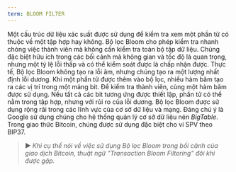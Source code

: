 ```yaml
---
term: BLOOM FILTER
---
```


Một cấu trúc dữ liệu xác suất được sử dụng để kiểm tra xem một phần tử có thuộc về một tập hợp hay không. Bộ lọc Bloom cho phép kiểm tra nhanh chóng việc thành viên mà không cần kiểm tra toàn bộ tập dữ liệu. Chúng đặc biệt hữu ích trong các bối cảnh mà không gian và tốc độ là quan trọng, nhưng một tỷ lệ lỗi thấp và có thể kiểm soát được là chấp nhận được. Thực tế, Bộ lọc Bloom không tạo ra lỗi âm, nhưng chúng tạo ra một lượng nhất định lỗi dương. Khi một phần tử được thêm vào bộ lọc, nhiều hàm băm tạo ra các vị trí trong một mảng bit. Để kiểm tra thành viên, cùng một hàm băm được sử dụng. Nếu tất cả các bit tương ứng được thiết lập, phần tử có thể nằm trong tập hợp, nhưng với rủi ro của lỗi dương. Bộ lọc Bloom được sử dụng rộng rãi trong các lĩnh vực của cơ sở dữ liệu và mạng. Đáng chú ý là Google sử dụng chúng cho hệ thống quản lý cơ sở dữ liệu nén *BigTable*. Trong giao thức Bitcoin, chúng được sử dụng đặc biệt cho ví SPV theo BIP37.

> ► *Khi cụ thể nói về việc sử dụng Bộ lọc Bloom trong bối cảnh của giao dịch Bitcoin, thuật ngữ "Transaction Bloom Filtering" đôi khi được gặp.*